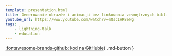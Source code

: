 ```yaml
---
template: presentation.html
title: Generowanie obrazów i animacji bez linkowania zewnętrznych bibliotek
youtube_url: https://www.youtube.com/watch?v=mQscIAR8eNg
tags:
    - lightning-talk
    - education
---
```


[:fontawesome-brands-github: kod na GitHubie](https://github.com/mrozycki/bitmaps){ .md-button }